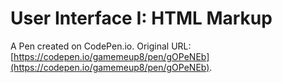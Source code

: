 # User Interface I: HTML Markup

A Pen created on CodePen.io. Original URL: [https://codepen.io/gamemeup8/pen/gOPeNEb](https://codepen.io/gamemeup8/pen/gOPeNEb).


